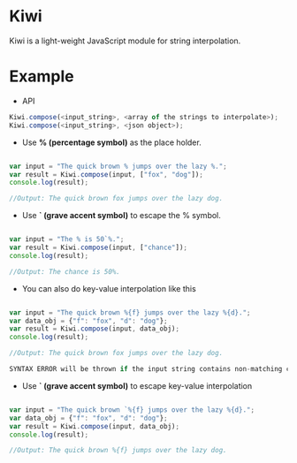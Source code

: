 Kiwi
====

Kiwi is a light-weight JavaScript module for string interpolation.

Example
===

 * API

```javascript
Kiwi.compose(<input_string>, <array of the strings to interpolate>);
Kiwi.compose(<input_string>, <json object>);
```

 * Use **% (percentage symbol)** as the place holder.

```javascript

var input = "The quick brown % jumps over the lazy %.";
var result = Kiwi.compose(input, ["fox", "dog"]);
console.log(result);

//Output: The quick brown fox jumps over the lazy dog.

```
 
 * Use **` (grave accent symbol)** to escape the % symbol.

```javascript

var input = "The % is 50`%.";
var result = Kiwi.compose(input, ["chance"]);
console.log(result);

//Output: The chance is 50%.

```

 * You can also do key-value interpolation like this

```javascript

var input = "The quick brown %{f} jumps over the lazy %{d}.";
var data_obj = {"f": "fox", "d": "dog"};
var result = Kiwi.compose(input, data_obj);
console.log(result);

//Output: The quick brown fox jumps over the lazy dog.

SYNTAX ERROR will be thrown if the input string contains non-matching curly brackets.

```

 * Use **` (grave accent symbol)** to escape key-value interpolation

```javascript

var input = "The quick brown `%{f} jumps over the lazy %{d}.";
var data_obj = {"f": "fox", "d": "dog"};
var result = Kiwi.compose(input, data_obj);
console.log(result);

//Output: The quick brown %{f} jumps over the lazy dog.

```

